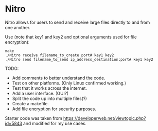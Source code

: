 # Nitro
Nitro allows for users to send and receive large files directly to and from one another.

Use (note that key1 and key2 and optional arguments used for file encryption):
```
make
./Nitro receive filename_to_create port# key1 key2
./Nitro send filename_to_send ip_address_destination:port# key1 key2
```

TODO:

* Add comments to better understand the code.
* Test on other platforms. (Only Linux confirmed working.)
* Test that it works across the internet.
* Add a user interface. (GUI?)
* Split the code up into multiple files(?)
* Create a makefile.
* Add file encryption for security purposes.

Starter code was taken from https://developerweb.net/viewtopic.php?id=5843 and modified for my use cases.